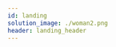 ```yaml
---
id: landing
solution_image: ./woman2.png
header: landing_header
---
```

<!-- 
header_title: Finally, you can be fully private and secure
header_image: ./landing.png
header_excerpt: The Digital Twin assures that only you own your data, and no one else. Access numerous applications while forever remaining fully secure, private and anonymous.
button: Get Lifetime Access
link: '' #link for button -->
